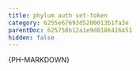 ```yaml
---
title: phylum auth set-token
category: 6255e67693d5200013b1fa3e
parentDoc: 625758b12a1e9d0186416451
hidden: false
---
```


{PH-MARKDOWN}
